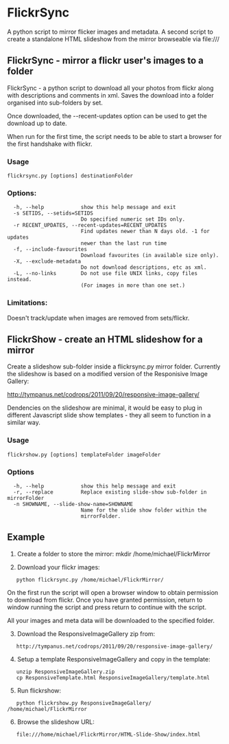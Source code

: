 FlickrSync
==========

A python script to mirror flicker images and metadata.  A second script to 
create a standalone HTML slideshow from the mirror browseable via file:///

## FlickrSync - mirror a flickr user's images to a folder

FlickrSync - a python script to download all your photos from flickr
along with descriptions and comments in xml.  Saves the download
into a folder organised into sub-folders by set.

Once downloaded, the --recent-updates option can be used to get the
download up to date.

When run for the first time, the script needs to be able to start
a browser for the first handshake with flickr.

### Usage

    flickrsync.py [options] destinationFolder

### Options:
```
  -h, --help            show this help message and exit
  -s SETIDS, --setids=SETIDS
                        Do specified numeric set IDs only.
  -r RECENT_UPDATES, --recent-updates=RECENT_UPDATES
                        Find updates newer than N days old. -1 for updates
                        newer than the last run time
  -f, --include-favourites
                        Download favourites (in available size only).
  -X, --exclude-metadata
                        Do not download descriptions, etc as xml.
  -L, --no-links        Do not use file UNIX links, copy files instead.
                        (For images in more than one set.)
```                        
### Limitations:
Doesn't track/update when images are removed from sets/flickr.

## FlickrShow - create an HTML slideshow for a  mirror

Create a slideshow sub-folder inside a flickrsync.py mirror
folder.  Currently the slideshow is based on a modified version of the
Responisive Image Gallery:

http://tympanus.net/codrops/2011/09/20/responsive-image-gallery/

Dendencies on the slideshow are minimal, it would be easy to plug in
different Javascript slide show templates - they all seem to function in
a similar way.

### Usage

    flickrshow.py [options] templateFolder imageFolder

### Options
```
  -h, --help            show this help message and exit
  -r, --replace         Replace existing slide-show sub-folder in mirrorFolder
  -n SHOWNAME, --slide-show-name=SHOWNAME
                        Name for the slide show folder within the
                        mirrorFolder.
```

## Example

1. Create a folder to store the mirror:
    mkdir /home/michael/FlickrMirror

2. Download your flickr images:
```
   python flickrsync.py /home/michael/FlickrMirror/
```
   On the first run the script will open a browser window to
   obtain permission to download from flickr.
   Once you have granted permission, return to window running
   the script and press return to continue with the script.

   All your images and meta data will be downloaded to the specified folder.

3. Download the ResponsiveImageGallery zip from:
```
   http://tympanus.net/codrops/2011/09/20/responsive-image-gallery/
```

4. Setup a template ResponsiveImageGallery and copy in the template:
```
   unzip ResponsiveImageGallery.zip
   cp ResponsiveTemplate.html ResponsiveImageGallery/template.html
```

5. Run flickrshow:
```
   python flickrshow.py ResponsiveImageGallery/ /home/michael/FlickrMirror
```
6. Browse the slideshow URL:
```
   file:///home/michael/FlickrMirror/HTML-Slide-Show/index.html
```

